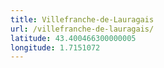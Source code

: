 ```yaml
---
title: Villefranche-de-Lauragais
url: /villefranche-de-lauragais/
latitude: 43.400466300000005
longitude: 1.7151072
---
```

